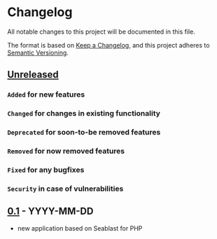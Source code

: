 # Changelog
All notable changes to this project will be documented in this file.

The format is based on [Keep a Changelog](https://keepachangelog.com/en/1.0.0/),
and this project adheres to [Semantic Versioning](https://semver.org/spec/v2.0.0.html).

## [Unreleased]
### `Added` for new features

### `Changed` for changes in existing functionality

### `Deprecated` for soon-to-be removed features

### `Removed` for now removed features

### `Fixed` for any bugfixes

### `Security` in case of vulnerabilities

## [0.1] - YYYY-MM-DD
- new application based on Seablast for PHP

[Unreleased]: https://github.com/WorkOfStan/seablast-dist/compare/v0.1...HEAD
[0.1]: https://github.com/WorkOfStan/seablast-dist/releases/tag/v0.1
